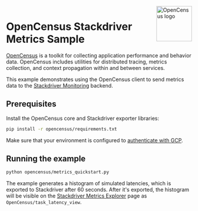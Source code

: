 <img src="https://avatars2.githubusercontent.com/u/38480854?v=3&s=96" alt="OpenCensus logo" title="OpenCensus" align="right" height="96" width="96"/>

# OpenCensus Stackdriver Metrics Sample

[OpenCensus](https://opencensus.io) is a toolkit for collecting application
performance and behavior data. OpenCensus includes utilities for distributed
tracing, metrics collection, and context propagation within and between
services.

This example demonstrates using the OpenCensus client to send metrics data to
the [Stackdriver Monitoring](https://cloud.google.com/monitoring/docs/)
backend.

## Prerequisites

Install the OpenCensus core and Stackdriver exporter libraries:

```sh
pip install -r opencensus/requirements.txt
```

Make sure that your environment is configured to [authenticate with
GCP](https://cloud.google.com/docs/authentication/getting-started).

## Running the example

```sh
python opencensus/metrics_quickstart.py
```

The example generates a histogram of simulated latencies, which is exported to
Stackdriver after 60 seconds. After it's exported, the histogram will be
visible on the [Stackdriver Metrics
Explorer](https://app.google.stackdriver.com/metrics-explorer) page as
`OpenCensus/task_latency_view`.
